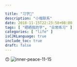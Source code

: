 ```yaml
---

title: "习字"
description: "小楷联系"
date: 2018-11-15T22:23:58+08:00
tags: [ "晒晒我的字", "日常练习" ]
categories: [ "life" ]
isCJKLanguage: true
include_toc: true
draft: false
---
```


🙃
![inner-peace-11-15](https://ws4.sinaimg.cn/large/006tNbRwgy1fx942mjtvxj31400u0qv5.jpg)
